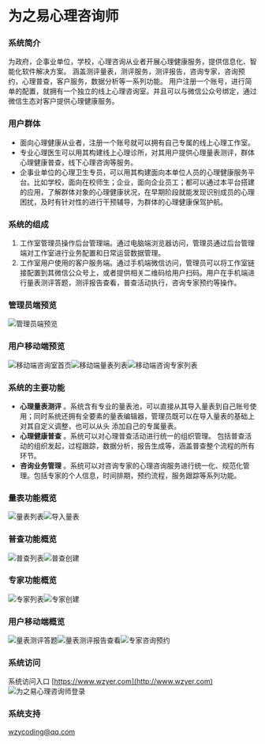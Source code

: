 # 为之易心理咨询师

### 系统简介

为政府，企事业单位，学校，心理咨询从业者开展心理健康服务，提供信息化、智能化软件解决方案。
涵盖测评量表，测评服务，测评报告，咨询专家，咨询预约，心理普查，客户服务，数据分析等一系列功能。
用户注册一个账号，进行简单的配置，就拥有一个独立的线上心理咨询室。并且可以与微信公众号绑定，通过微信生态对客户提供心理健康服务。

### 用户群体


- 面向心理健康从业者，注册一个账号就可以拥有自己专属的线上心理工作室。
- 专业心理医生可以用其构建线上心理诊所，对其用户提供心理量表测评，群体心理健康普查，线下心理咨询等服务。
- 企事业单位的心理卫生专员，可以用其构建面向本单位人员的心理健康服务平台。比如学校，面向在校师生；企业，面向企业员工；都可以通过本平台搭建的应用，了解群体对象的心理健康状况，在早期阶段就能发现识别成员的心理困扰，及时有针对性的进行干预辅导，为群体的心理健康保驾护航。


### 系统的组成

1. 工作室管理员操作后台管理端。通过电脑端浏览器访问，管理员通过后台管理端对工作室进行业务配置和日常运营数据管理。
2. 工作室用户使用的客户服务端。通过手机端微信访问，管理员可以将工作室链接配置到其微信公众号上，或者提供相关二维码给用户扫码。用户在手机端进行量表测评答题，测评报告查看，普查活动执行，咨询专家预约等操作。 

### 管理员端预览
![管理员端预览](https://foruda.gitee.com/images/1693447256478945071/b25d740b_10482337.png "管理员端预览")


### 用户移动端预览
![移动端咨询室首页](https://foruda.gitee.com/images/1693447419067438579/ef162c3b_10482337.png "移动端咨询室首页")![移动端量表列表](https://foruda.gitee.com/images/1693447430118058793/a98ccf8e_10482337.png "移动端量表列表")![移动端咨询专家列表](https://foruda.gitee.com/images/1693447441883942872/c5b5dc0c_10482337.png "移动端咨询专家列表")

### 系统的主要功能
-  **心理量表测评** 。系统含有专业的量表池，可以直接从其导入量表到自己账号使用；同时系统还拥有全要素的量表编辑器，管理员既可以在导入量表的基础上对其自定义调整，也可以从头 添加自己的专属量表。
-  **心理健康普查** 。系统可以对心理普查活动进行统一的组织管理。 包括普查活动的组织发起，过程跟踪，数据分析，报告生成等，涵盖普查整个流程的所有环节。
-  **咨询业务管理** 。系统可以对咨询专家的心理咨询服务进行统一化、规范化管理。包括专家的个人信息，时间排期，预约流程，服务跟踪等系列功能。

### 量表功能概览
![量表列表](https://foruda.gitee.com/images/1693447756238517518/8ac5d48b_10482337.png "量表列表")![导入量表](https://foruda.gitee.com/images/1693447769115934357/5f56558f_10482337.png "导入量表")

### 普查功能概览
![普查列表](https://foruda.gitee.com/images/1693447873510001409/76ea858a_10482337.png "普查列表")![普查创建](https://foruda.gitee.com/images/1693447883978902606/06ee44d9_10482337.png "普查创建")

### 专家功能概览
![专家列表](https://foruda.gitee.com/images/1693447941850081374/18059fe8_10482337.png "专家列表")![专家创建](https://foruda.gitee.com/images/1693447953768052797/ce17a95f_10482337.png "专家创建")

### 用户移动端概览
![量表测评答题](https://foruda.gitee.com/images/1693448019243798679/28c60aea_10482337.png "量表测评答题")![量表测评报告查看](https://foruda.gitee.com/images/1693448024080895698/5a42a2eb_10482337.png "量表测评报告查看")![专家咨询预约](https://foruda.gitee.com/images/1693448030351924313/e9f52fc6_10482337.png "专家咨询预约")

### 系统访问
系统访问入口 [https://www.wzyer.com](http://www.wzyer.com)
![为之易心理咨询师登录](https://foruda.gitee.com/images/1693448141211329353/47c5ea57_10482337.png "为之易心理咨询师登录")

### 系统支持
[wzycoding@qq.com](mailto://wzycoding@qq.com)
